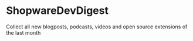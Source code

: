 # ShopwareDevDigest
Collect all new blogposts, podcasts, videos and open source extensions of the last month
